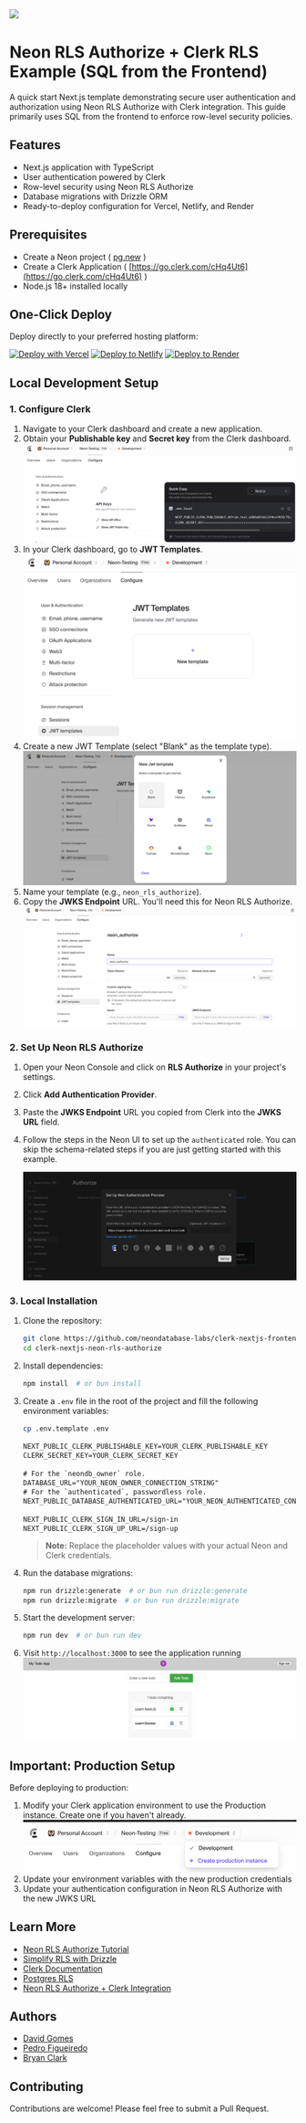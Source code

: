 <img width="250px" src="https://neon.tech/brand/neon-logo-dark-color.svg" />

# Neon RLS Authorize + Clerk RLS Example (SQL from the Frontend)

A quick start Next.js template demonstrating secure user authentication and authorization using Neon RLS Authorize with Clerk integration. This guide primarily uses SQL from the frontend to enforce row-level security policies.

## Features

- Next.js application with TypeScript
- User authentication powered by Clerk
- Row-level security using Neon RLS Authorize
- Database migrations with Drizzle ORM
- Ready-to-deploy configuration for Vercel, Netlify, and Render

## Prerequisites

- Create a Neon project ( [pg.new](https://pg.new) )
- Create a Clerk Application ( [https://go.clerk.com/cHq4Ut6](https://go.clerk.com/cHq4Ut6) )
- Node.js 18+ installed locally

## One-Click Deploy

Deploy directly to your preferred hosting platform:

[![Deploy with Vercel](https://vercel.com/button)](https://vercel.com/new/clone?repository-url=https://github.com/neondatabase-labs/clerk-nextjs-frontend-neon-rls-authorize&env=NEXT_PUBLIC_CLERK_PUBLISHABLE_KEY,CLERK_SECRET_KEY,DATABASE_URL,NEXT_PUBLIC_DATABASE_AUTHENTICATED_URL,NEXT_PUBLIC_CLERK_SIGN_IN_URL,NEXT_PUBLIC_CLERK_SIGN_UP_URL&project-name=clerk-neon-rls-authorize&repository-name=clerk-neon-rls-authorize)
[![Deploy to Netlify](https://www.netlify.com/img/deploy/button.svg)](https://app.netlify.com/start/deploy?repository=https://github.com/neondatabase-labs/clerk-nextjs-frontend-neon-rls-authorize)
[![Deploy to Render](https://render.com/images/deploy-to-render-button.svg)](https://render.com/deploy?repo=https://github.com/neondatabase-labs/clerk-nextjs-frontend-neon-rls-authorize)

## Local Development Setup

### 1. Configure Clerk

1. Navigate to your Clerk dashboard and create a new application.
2. Obtain your **Publishable key** and **Secret key** from the Clerk dashboard.
    ![Clerk API Keys](/images/clerk-api-keys.png)
3. In your Clerk dashboard, go to **JWT Templates**.
    ![Clerk JWT Templates](/images/clerk-jwt-templates.png)
4. Create a new JWT Template (select "Blank" as the template type).
    ![Clerk JWT New Template Select](/images/clerk-jwt-new-template-select.png)
5. Name your template (e.g., `neon_rls_authorize`).
6. Copy the **JWKS Endpoint** URL. You'll need this for Neon RLS Authorize.
    ![Clerk JWT New Template created](/images/clerk-jwt-new-template-created.png)

### 2. Set Up Neon RLS Authorize

1. Open your Neon Console and click on **RLS Authorize** in your project's settings.
2. Click **Add Authentication Provider**.
3. Paste the **JWKS Endpoint** URL you copied from Clerk into the **JWKS URL** field.
4. Follow the steps in the Neon UI to set up the `authenticated` role. You can skip the schema-related steps if you are just getting started with this example.

    ![Neon RLS Authorize Add Auth Provider](/images/neon-authorize-add-auth-provider.png)

### 3. Local Installation

1. Clone the repository:

    ```bash
    git clone https://github.com/neondatabase-labs/clerk-nextjs-frontend-neon-rls-authorize
    cd clerk-nextjs-neon-rls-authorize
    ```

2. Install dependencies:

    ```bash
    npm install  # or bun install
    ```

3. Create a `.env` file in the root of the project and fill the following environment variables:

    ```bash
    cp .env.template .env
    ```

    ```env
    NEXT_PUBLIC_CLERK_PUBLISHABLE_KEY=YOUR_CLERK_PUBLISHABLE_KEY
    CLERK_SECRET_KEY=YOUR_CLERK_SECRET_KEY

    # For the `neondb_owner` role.
    DATABASE_URL="YOUR_NEON_OWNER_CONNECTION_STRING"
    # For the `authenticated`, passwordless role.
    NEXT_PUBLIC_DATABASE_AUTHENTICATED_URL="YOUR_NEON_AUTHENTICATED_CONNECTION_STRING"

    NEXT_PUBLIC_CLERK_SIGN_IN_URL=/sign-in
    NEXT_PUBLIC_CLERK_SIGN_UP_URL=/sign-up
    ```

    > **Note:** Replace the placeholder values with your actual Neon and Clerk credentials.

4. Run the database migrations:

    ```bash
    npm run drizzle:generate  # or bun run drizzle:generate
    npm run drizzle:migrate  # or bun run drizzle:migrate
    ```

5. Start the development server:

    ```bash
    npm run dev  # or bun run dev
    ```

6. Visit `http://localhost:3000` to see the application running
    ![Clerk Next.js example app](/images/clerk-nextjs-example-app.png)

## Important: Production Setup

Before deploying to production:

1. Modify your Clerk application environment to use the Production instance. Create one if you haven't already.
    ![Clerk Production Environment](/images/clerk-production-environment.png)
2. Update your environment variables with the new production credentials
3. Update your authentication configuration in Neon RLS Authorize with the new JWKS URL


## Learn More

- [Neon RLS Authorize Tutorial](https://neon.tech/docs/guides/neon-authorize-tutorial)
- [Simplify RLS with Drizzle](https://neon.tech/docs/guides/neon-authorize-drizzle)
- [Clerk Documentation](https://clerk.com/docs)
- [Postgres RLS](https://www.postgresql.org/docs/current/ddl-rowsecurity.html)
- [Neon RLS Authorize + Clerk Integration](https://neon.tech/docs/guides/neon-authorize-clerk)

## Authors

- [David Gomes](https://github.com/davidgomes)
- [Pedro Figueiredo](https://github.com/pffigueiredo)
- [Bryan Clark](https://github.com/clarkbw)

## Contributing

Contributions are welcome! Please feel free to submit a Pull Request.
